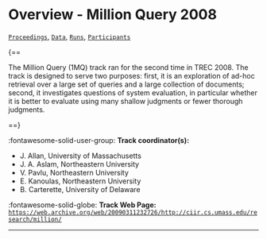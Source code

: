 # Overview - Million Query 2008

[`Proceedings`](./proceedings.md), [`Data`](./data.md), [`Runs`](./runs.md), [`Participants`](./participants.md)

{==

The Million Query (1MQ) track ran for the second time in TREC 2008. The track is designed to serve two purposes: first, it is an exploration of ad-hoc retrieval over a large set of queries and a large collection of documents; second, it investigates questions of system evaluation, in particular whether it is better to evaluate using many shallow judgments or fewer thorough judgments.

==}

:fontawesome-solid-user-group: **Track coordinator(s):**

- J. Allan, University of Massachusetts 
- J. A. Aslam, Northeastern University 
- V. Pavlu, Northeastern University 
- E. Kanoulas, Northeastern University 
- B. Carterette, University of Delaware 

:fontawesome-solid-globe: **Track Web Page:** [`https://web.archive.org/web/20090311232726/http://ciir.cs.umass.edu/research/million/`](https://web.archive.org/web/20090311232726/http://ciir.cs.umass.edu/research/million/) 

---

